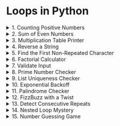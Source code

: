 # Loops in Python

<details>
<summary>
1. Counting Positive Numbers
</summary>
Problem: Given a list of numbers, count how many are positive.

```python
numbers = [1, -2, 3, -4, 5, 6, -7, -8, 9, 10]
```

</details>

<details>
<summary>
2. Sum of Even Numbers
</summary>
Problem: Calculate the sum of even numbers up to a given number n.

</details>

<details>
<summary>
3. Multiplication Table Printer
</summary>
Problem: Print the multiplication table for a given number up to 10, but skip the fifth iteration.

</details>

<details>
<summary>
4. Reverse a String
</summary>
Problem: Reverse a string using a loop.

</details>

<details>
<summary>
5. Find the First Non-Repeated Character
</summary>
Problem: Given a string, find the first non-repeated character.

</details>

<details>
<summary>
6. Factorial Calculator
</summary>
Problem: Compute the factorial of a number using a while loop.

</details>

<details>
<summary>
7. Validate Input
</summary>
Problem: Keep asking the user for input until they enter a number between 1 and 10.

</details>

<details>
<summary>
8. Prime Number Checker
</summary>
Problem: Check if a number is prime.

</details>

<details>
<summary>
9. List Uniqueness Checker
</summary>
Problem: Check if all elements in a list are unique. If a duplicate is found, exit the loop and print the duplicate.

```python
momo_list=["chicken momo","mutton momo","buff momo","pork momo"]
```

</details>

<details>
<summary>
10. Exponential Backoff
</summary>
Problem: Implement an exponential backoff strategy that doubles the wait time between retries, starting from 1 second, but stops after 5 retries.
</details>

<details>
<summary>
11. Palindrome Checker
</summary>
Problem: Write a program that checks if a given string is a palindrome using a loop (ignoring spaces, punctuation, and case).

```python
text = "A man, a plan, a canal, Panama"
```

</details>

<details>
<summary>
12. FizzBuzz with a Twist
</summary>
Problem: Print numbers from 1 to 50, but:
- Print "Fizz" for multiples of 3.
- Print "Buzz" for multiples of 5.
- Print "FizzBuzz" for multiples of both 3 and 5.
- Skip numbers that are divisible by 7.

</details>

<details>
<summary>
13. Detect Consecutive Repeats
</summary>
Problem: Write a loop that detects and prints any consecutive repeating elements in a list.

```python
sequence = [1, 2, 2, 3, 4, 4, 4, 5]
```

</details>

<details>
<summary>
14. Nested Loop Mystery
</summary>
Problem: Write a nested loop to print the following pattern for a given number of rows `n`:

```
1
22
333
4444
```

Example:

```python
n = 4
```

</details>

<details>
<summary>
15. Number Guessing Game
</summary>
Problem: Create a guessing game where the user has 5 chances to guess a randomly generated number between 1 and 20. Provide feedback ("Too high!" or "Too low!") after each guess.

</details>
